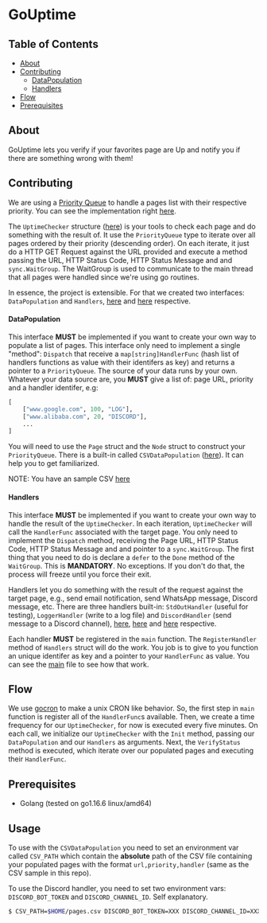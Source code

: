 <!--
 Copyright (c) 2021 Moisés González

 This software is released under the MIT License.
 https://opensource.org/licenses/MIT
-->

# GoUptime

## Table of Contents

- [About](#about)
- [Contributing](#contributing)
    - [DataPopulation](#data_population)
    - [Handlers](#handlers)
- [Flow](#flow)
- [Prerequisites](#prerequisites)

## About <a name="about"></a>

GoUptime lets you verify if your favorites page are Up and notify you if there are something wrong with them!

## Contributing <a name="contributing"></a>

We are using a [Priority Queue](https://en.wikipedia.org/wiki/Priority_queue) to handle a pages list with their respective priority.
You can see the implementation right [here](./priority_queue.go).

The `UptimeChecker` structure ([here](./uptime_checker.go)) is your tools to check each page and do something with the result of.
It use the `PriorityQueue` type to iterate over all pages ordered by their priority (descending order). On each iterate, it just do a HTTP GET Request against the
URL provided and execute a method passing the URL, HTTP Status Code, HTTP Status Message and and `sync.WaitGroup`. The WaitGroup is used
to communicate to the main thread that all pages were handled since we're using go routines.

In essence, the project is extensible. For that we created two interfaces: `DataPopulation` and `Handlers`, [here](./data_population.go) and [here](./handlers.go) respective.

#### DataPopulation <a name="data_population">

This interface **MUST** be implemented if you want to create your own way to populate a list of pages. This interface only need to implement a single "method":
`Dispatch` that receive a `map[string]HandlerFunc` (hash list of handlers functions as value with their identifers as key) and returns a pointer to a `PriorityQueue`.
The source of your data runs by your own. Whatever your data source are, you **MUST** give a list of: page URL, priority and a handler identifer, e.g:

```python
[
    ["www.google.com", 100, "LOG"],
    ["www.alibaba.com", 20, "DISCORD"],
    ...
]
```

You will need to use the `Page` struct and the `Node` struct to construct your `PriorityQueue`. There is a built-in called `CSVDataPopulation` ([here](./csv_data_population.go)). It can help you to get familiarized.

NOTE: You have an sample CSV [here](./csv/pages.example.csv)

#### Handlers <a name="handlers"></a>

This interface **MUST** be implemented if you want to create your own way to handle the result of the `UptimeChecker`. In each iteration, `UptimeChecker` will call the `HandlerFunc` associated with the target page. You only need to implement the `Dispatch` method, receiving the Page URL, HTTP Status Code, HTTP Status Message and and pointer to a `sync.WaitGroup`. The first thing that you need to do is declare a `defer` to the `Done` method of the `WaitGroup`. This is **MANDATORY**. No exceptions. If you don't do that, the process will freeze until you force their exit.

Handlers let you do something with the result of the request against the target page, e.g., send email notification, send WhatsApp message, Discord message, etc.
There are three handlers built-in: `StdOutHandler` (useful for testing), `LoggerHandler` (write to a log file) and `DiscordHandler` (send message to a Discord channel), [here](./stdout_handler.go), [here](./log_handler.go) and [here](./discord_handler.go) respective.

Each handler **MUST** be registered in the `main` function. The `RegisterHandler` method of `Handlers` struct will do the work. You job is to give to you function an unique identifer as key and a pointer to your `HandlerFunc` as value. You can see the [main](./main.go) file to see how that work.

## Flow <a name="flow"></a>

We use [gocron](https://github.com/go-co-op/gocron) to make a unix CRON like behavior. So, the first step in `main` function is register all of the `HandlerFunc`s available. Then, we create a time frequency for our `UptimeChecker`, for now is executed every five minutes. On each call, we initialize our `UptimeChecker` with the `Init` method, passing our `DataPopulation` and our `Handlers` as arguments. Next, the `VerifyStatus` method is executed, which iterate over our populated pages and executing their `HandlerFunc`.

## Prerequisites <a name="prerequisites"></a>

* Golang (tested on go1.16.6 linux/amd64)

## Usage

To use with the `CSVDataPopulation` you need to set an environment var called `CSV_PATH` which contain the **absolute** path of the CSV file containing your populated pages with the format `url,priority,handler` (same as the CSV sample in this repo).

To use the Discord handler, you need to set two environment vars: `DISCORD_BOT_TOKEN` and `DISCORD_CHANNEL_ID`. Self explanatory.

```sh
$ CSV_PATH=$HOME/pages.csv DISCORD_BOT_TOKEN=XXX DISCORD_CHANNEL_ID=XXX ./gouptime
```
